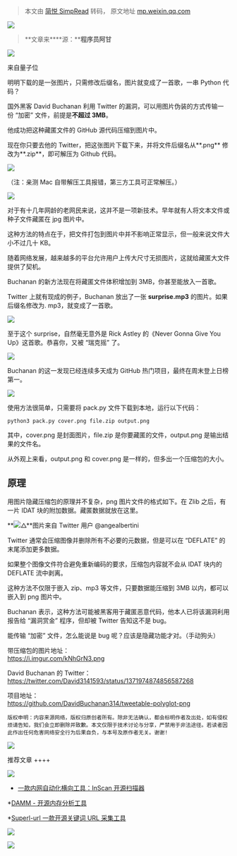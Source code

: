 > 本文由 [简悦 SimpRead](http://ksria.com/simpread/) 转码， 原文地址 [mp.weixin.qq.com](https://mp.weixin.qq.com/s/M7ILKR9xRVqrcox5V60ehw)

![](https://mmbiz.qpic.cn/mmbiz_gif/3xxicXNlTXLicwgPqvK8QgwnCr09iaSllrsXJLMkThiaHibEntZKkJiaicEd4ibWQxyn3gtAWbyGqtHVb0qqsHFC9jW3oQ/640?wx_fmt=gif)  

> **文章来****源：****程序员阿甘**

![](https://mmbiz.qpic.cn/mmbiz_jpg/uDRkMWLia28gB5GH6buBtTQxqHibKu4Ytu3Oia0FrQoqFx3DO3oztSwJPQMdhQ1qiahGRz3InfCn5PvVnSYTeAl1hg/640?wx_fmt=jpeg)  

来自量子位

明明下载的是一张图片，只需修改后缀名，图片就变成了一首歌，一串 Python 代码？

国外黑客 David Buchanan 利用 Twitter 的漏洞，可以用图片伪装的方式传输一份 “加密” 文件，前提是**不超过 3MB**。

他成功把这种藏匿文件的 GitHub 源代码压缩到图片中。

现在你只要去他的 Twitter，把这张图片下载下来，并将文件后缀名从**.png** 修改为**.zip**，即可解压为 Github 代码。

![](https://mmbiz.qpic.cn/mmbiz_png/YicUhk5aAGtA2DNfGfFUToRfkHfvpnV19IT26u2vEQ56A1xgKDBDfdtobMQicWxtATlps6yTnzH6LWlaq9iaqKvWQ/640?wx_fmt=png)

（注：亲测 Mac 自带解压工具报错，第三方工具可正常解压。）

![](https://mmbiz.qpic.cn/mmbiz_png/YicUhk5aAGtA2DNfGfFUToRfkHfvpnV19aeibXBL2Iy71ia6XnsPZUvJ6kyVLLJ2VH0yOIGU39Q2yK6SiaTBNTkQrw/640?wx_fmt=png)

对于有十几年网龄的老网民来说，这并不是一项新技术。早年就有人将文本文件或种子文件藏匿在 jpg 图片中。

这种方法的特点在于，把文件打包到图片中并不影响正常显示，但一般来说文件大小不过几十 KB。

随着网络发展，越来越多的平台允许用户上传大尺寸无损图片，这就给藏匿大文件提供了契机。

Buchanan 的新方法现在将藏匿文件体积增加到 3MB，你甚至能放入一首歌。

Twitter 上就有现成的例子，Buchanan 放出了一张 **surprise.mp3** 的图片。如果后缀名修改为. mp3，就变成了一首歌。

![](https://mmbiz.qpic.cn/mmbiz_png/YicUhk5aAGtA2DNfGfFUToRfkHfvpnV19icLzC7qqibWzt39yT1Is20cLcpEnABicUFdxCmgMvvQX8GY365wfqsddA/640?wx_fmt=png)

至于这个 surprise，自然毫无意外是 Rick Astley 的《Never Gonna Give You Up》这首歌。恭喜你，又被 “瑞克摇” 了。

![](https://mmbiz.qpic.cn/mmbiz_gif/YicUhk5aAGtA2DNfGfFUToRfkHfvpnV19TeIqRxXp8MOkGqwAdbhJaTfoCTVAFde3v5YoOZ3TZWuYAjkQaKIBJg/640?wx_fmt=gif)

Buchanan 的这一发现已经连续多天成为 GitHub 热门项目，最终在周末登上日榜第一。

![](https://mmbiz.qpic.cn/mmbiz_png/YicUhk5aAGtA2DNfGfFUToRfkHfvpnV19HeTRRicia94mgfFGYWvYoG5YQq0RicBXnPvU3P6icibeRicXWBrwiaXwZ35YQ/640?wx_fmt=png)

使用方法很简单，只需要将 pack.py 文件下载到本地，运行以下代码：

```
python3 pack.py cover.png file.zip output.png
```

其中，cover.png 是封面图片，file.zip 是你要藏匿的文件，output.png 是输出结果的文件名。

从外观上来看，output.png 和 cover.png 是一样的，但多出一个压缩包的大小。

原理
--

用图片隐藏压缩包的原理并不复杂，png 图片文件的格式如下。在 Zlib 之后，有一片 IDAT 块的附加数据。藏匿数据就放在这里。

**![](https://mmbiz.qpic.cn/mmbiz_png/YicUhk5aAGtA2DNfGfFUToRfkHfvpnV19XZHEyia8iaC0IibN0U7lvLOZRaNauMa5xLB2NbLpts4EcTCicu6icoMy8tA/640?wx_fmt=png)△**图片来自 Twitter 用户 @angealbertini

Twitter 通常会压缩图像并删除所有不必要的元数据，但是可以在 “DEFLATE” 的末尾添加更多数据。

如果整个图像文件符合避免重新编码的要求，压缩包内容就不会从 IDAT 块内的 DEFLATE 流中剥离。

这种方法不仅限于嵌入 zip、mp3 等文件，只要数据能压缩到 3MB 以内，都可以嵌入到 png 图片中。

Buchanan 表示，这种方法可能被黑客用于藏匿恶意代码，他本人已将该漏洞利用报告给 “漏洞赏金” 程序，但却被 Twitter 告知这不是 bug。

能传输 “加密” 文件，怎么能说是 bug 呢？应该是隐藏功能才对。（手动狗头）

带压缩包的图片地址：  
https://i.imgur.com/kNhGrN3.png

David Buchanan 的 Twitter：  
https://twitter.com/David3141593/status/1371974874856587268

项目地址：  
https://github.com/DavidBuchanan314/tweetable-polyglot-png

```
版权申明：内容来源网络，版权归原创者所有。除非无法确认，都会标明作者及出处，如有侵权烦请告知，我们会立即删除并致歉。本文仅限于技术讨论与分享，严禁用于非法途径。若读者因此作出任何危害网络安全行为后果自负，与本号及原作者无关。谢谢!
```

![](https://mmbiz.qpic.cn/mmbiz_jpg/3xxicXNlTXLicjiasf4mjVyxw4RbQt9odm9nxs9434icI9TG8AXHjS3Btc6nTWgSPGkvvXMb7jzFUTbWP7TKu6EJ6g/640?wx_fmt=jpeg)

推荐文章 ++++

![](https://mmbiz.qpic.cn/mmbiz_jpg/US10Gcd0tQFGib3mCxJr4oMx1yp1ExzTETemWvK6Zkd7tVl23CVBppz63sRECqYNkQsonScb65VaG9yU2YJibxNA/640?wx_fmt=jpeg)

* [一款内网自动化横向工具：InScan 开源扫描器](http://mp.weixin.qq.com/s?__biz=MzAxMjE3ODU3MQ==&mid=2650508466&idx=3&sn=f2adba378836f1eaf1eab5f1f8261ff2&chksm=83bae956b4cd60400af4aa53dc690f966b9d4071eb303068ac056f317e285f360e60757b94b4&scene=21#wechat_redirect)  

*[DAMM - 开源内存分析工具](http://mp.weixin.qq.com/s?__biz=MzAxMjE3ODU3MQ==&mid=2650484019&idx=4&sn=a333ae5988c77bef62ca5bce1396b16a&chksm=83ba48d7b4cdc1c1e20bfdeec343f186a1a841c53628c48bba080ca8bb7a29997c18c8dc66c7&scene=21#wechat_redirect)

*[Superl-url 一款开源关键词 URL 采集工具](http://mp.weixin.qq.com/s?__biz=MzAxMjE3ODU3MQ==&mid=2650456529&idx=4&sn=3884ffef47ccff9fc7962b9f49658dd0&chksm=83bba435b4cc2d233f72932ba4187d74e75032b3947b829b21adeb7c31ce8ffcf58941186764&scene=21#wechat_redirect)

![](https://mmbiz.qpic.cn/mmbiz_png/3xxicXNlTXLib0FWIDRa9Kwh52ibXkf9AAkntMYBpLvaibEiaVibzNO1jiaVV7eSibPuMU3mZfCK8fWz6LicAAzHOM8bZUw/640?wx_fmt=jpeg)

![](https://mmbiz.qpic.cn/mmbiz_gif/NZycfjXibQzlug4f7dWSUNbmSAia9VeEY0umcbm5fPmqdHj2d12xlsic4wefHeHYJsxjlaMSJKHAJxHnr1S24t5DQ/640?wx_fmt=gif)